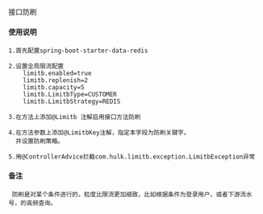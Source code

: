
接口防刷

#### 使用说明
    
    1.首先配置spring-boot-starter-data-redis 
    
    2.设置全局限流配置
        limitb.enabled=true
        limitb.replenish=2
        limitb.capacity=5
        limitb.LimitbType=CUSTOMER
        limitb.LimitbStrategy=REDIS
    
    3.在方法上添加@Limitb 注解启用接口方法防刷
    
    4.在方法参数上添加@LimitbKey注解，指定本字段为防刷关键字。
      并设置防刷策略。  
    
    5.用@ControllerAdvice拦截com.hulk.limitb.exception.LimitbException异常

#### 备注
     防刷是对某个条件进行的，粒度比限流更加细致，比如根据条件为登录用户，或者下游流水号，的高频查询。
   